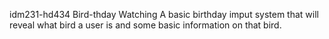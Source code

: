idm231-hd434 Bird-thday Watching
A basic birthday imput system that will reveal what bird a user is and some basic information on that bird. 
